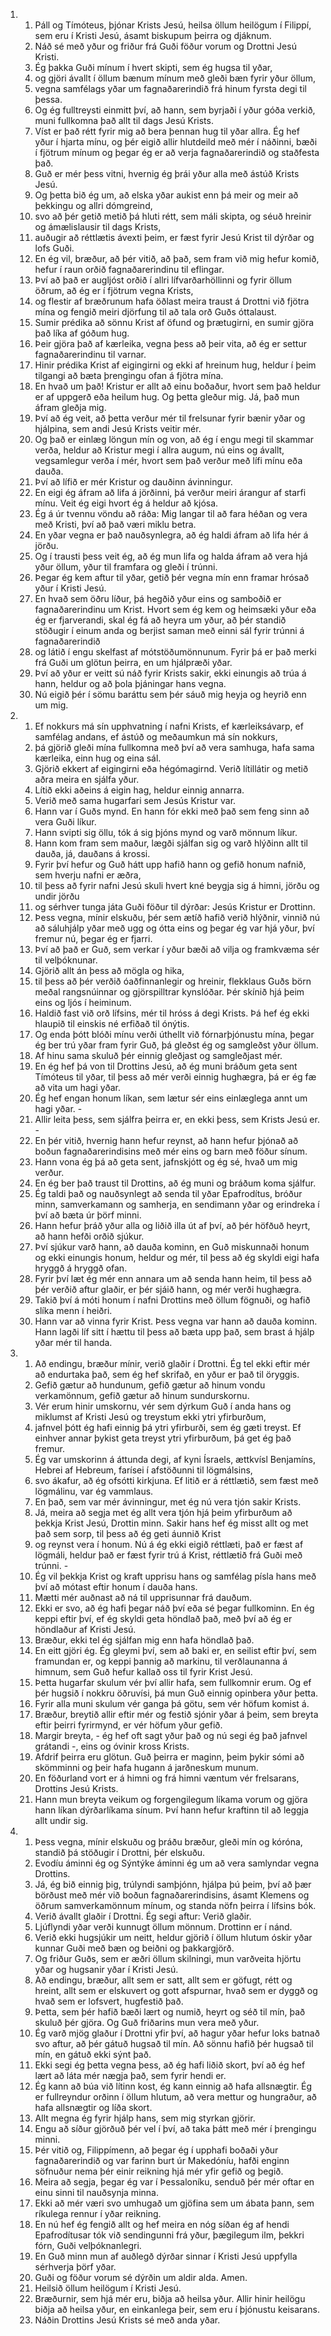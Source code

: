 <ol>
  <li>
    <ol>
      <li>Páll og Tímóteus, þjónar Krists Jesú, heilsa öllum heilögum í Filippí, sem eru í Kristi Jesú, ásamt biskupum þeirra og djáknum.</li>
      <li>Náð sé með yður og friður frá Guði föður vorum og Drottni Jesú Kristi.</li>
      <li>Ég þakka Guði mínum í hvert skipti, sem ég hugsa til yðar,</li>
      <li>og gjöri ávallt í öllum bænum mínum með gleði bæn fyrir yður öllum,</li>
      <li>vegna samfélags yðar um fagnaðarerindið frá hinum fyrsta degi til þessa.</li>
      <li>Og ég fulltreysti einmitt því, að hann, sem byrjaði í yður góða verkið, muni fullkomna það allt til dags Jesú Krists.</li>
      <li>Víst er það rétt fyrir mig að bera þennan hug til yðar allra. Ég hef yður í hjarta mínu, og þér eigið allir hlutdeild með mér í náðinni, bæði í fjötrum mínum og þegar ég er að verja fagnaðarerindið og staðfesta það.</li>
      <li>Guð er mér þess vitni, hvernig ég þrái yður alla með ástúð Krists Jesú.</li>
      <li>Og þetta bið ég um, að elska yðar aukist enn þá meir og meir að þekkingu og allri dómgreind,</li>
      <li>svo að þér getið metið þá hluti rétt, sem máli skipta, og séuð hreinir og ámælislausir til dags Krists,</li>
      <li>auðugir að réttlætis ávexti þeim, er fæst fyrir Jesú Krist til dýrðar og lofs Guði.</li>
      <li>En ég vil, bræður, að þér vitið, að það, sem fram við mig hefur komið, hefur í raun orðið fagnaðarerindinu til eflingar.</li>
      <li>Því að það er augljóst orðið í allri lífvarðarhöllinni og fyrir öllum öðrum, að ég er í fjötrum vegna Krists,</li>
      <li>og flestir af bræðrunum hafa öðlast meira traust á Drottni við fjötra mína og fengið meiri djörfung til að tala orð Guðs óttalaust.</li>
      <li>Sumir prédika að sönnu Krist af öfund og þrætugirni, en sumir gjöra það líka af góðum hug.</li>
      <li>Þeir gjöra það af kærleika, vegna þess að þeir vita, að ég er settur fagnaðarerindinu til varnar.</li>
      <li>Hinir prédika Krist af eigingirni og ekki af hreinum hug, heldur í þeim tilgangi að bæta þrengingu ofan á fjötra mína.</li>
      <li>En hvað um það! Kristur er allt að einu boðaður, hvort sem það heldur er af uppgerð eða heilum hug. Og þetta gleður mig. Já, það mun áfram gleðja mig.</li>
      <li>Því að ég veit, að þetta verður mér til frelsunar fyrir bænir yðar og hjálpina, sem andi Jesú Krists veitir mér.</li>
      <li>Og það er einlæg löngun mín og von, að ég í engu megi til skammar verða, heldur að Kristur megi í allra augum, nú eins og ávallt, vegsamlegur verða í mér, hvort sem það verður með lífi mínu eða dauða.</li>
      <li>Því að lífið er mér Kristur og dauðinn ávinningur.</li>
      <li>En eigi ég áfram að lifa á jörðinni, þá verður meiri árangur af starfi mínu. Veit ég eigi hvort ég á heldur að kjósa.</li>
      <li>Ég á úr tvennu vöndu að ráða: Mig langar til að fara héðan og vera með Kristi, því að það væri miklu betra.</li>
      <li>En yðar vegna er það nauðsynlegra, að ég haldi áfram að lifa hér á jörðu.</li>
      <li>Og í trausti þess veit ég, að ég mun lifa og halda áfram að vera hjá yður öllum, yður til framfara og gleði í trúnni.</li>
      <li>Þegar ég kem aftur til yðar, getið þér vegna mín enn framar hrósað yður í Kristi Jesú.</li>
      <li>En hvað sem öðru líður, þá hegðið yður eins og samboðið er fagnaðarerindinu um Krist. Hvort sem ég kem og heimsæki yður eða ég er fjarverandi, skal ég fá að heyra um yður, að þér standið stöðugir í einum anda og berjist saman með einni sál fyrir trúnni á fagnaðarerindið</li>
      <li>og látið í engu skelfast af mótstöðumönnunum. Fyrir þá er það merki frá Guði um glötun þeirra, en um hjálpræði yðar.</li>
      <li>Því að yður er veitt sú náð fyrir Krists sakir, ekki einungis að trúa á hann, heldur og að þola þjáningar hans vegna.</li>
      <li>Nú eigið þér í sömu baráttu sem þér sáuð mig heyja og heyrið enn um mig.</li>
    </ol>
  </li>
  <li>
    <ol>
      <li>Ef nokkurs má sín upphvatning í nafni Krists, ef kærleiksávarp, ef samfélag andans, ef ástúð og meðaumkun má sín nokkurs,</li>
      <li>þá gjörið gleði mína fullkomna með því að vera samhuga, hafa sama kærleika, einn hug og eina sál.</li>
      <li>Gjörið ekkert af eigingirni eða hégómagirnd. Verið lítillátir og metið aðra meira en sjálfa yður.</li>
      <li>Lítið ekki aðeins á eigin hag, heldur einnig annarra.</li>
      <li>Verið með sama hugarfari sem Jesús Kristur var.</li>
      <li>Hann var í Guðs mynd. En hann fór ekki með það sem feng sinn að vera Guði líkur.</li>
      <li>Hann svipti sig öllu, tók á sig þjóns mynd og varð mönnum líkur.</li>
      <li>Hann kom fram sem maður, lægði sjálfan sig og varð hlýðinn allt til dauða, já, dauðans á krossi.</li>
      <li>Fyrir því hefur og Guð hátt upp hafið hann og gefið honum nafnið, sem hverju nafni er æðra,</li>
      <li>til þess að fyrir nafni Jesú skuli hvert kné beygja sig á himni, jörðu og undir jörðu</li>
      <li>og sérhver tunga játa Guði föður til dýrðar: Jesús Kristur er Drottinn.</li>
      <li>Þess vegna, mínir elskuðu, þér sem ætíð hafið verið hlýðnir, vinnið nú að sáluhjálp yðar með ugg og ótta eins og þegar ég var hjá yður, því fremur nú, þegar ég er fjarri.</li>
      <li>Því að það er Guð, sem verkar í yður bæði að vilja og framkvæma sér til velþóknunar.</li>
      <li>Gjörið allt án þess að mögla og hika,</li>
      <li>til þess að þér verðið óaðfinnanlegir og hreinir, flekklaus Guðs börn meðal rangsnúinnar og gjörspilltrar kynslóðar. Þér skínið hjá þeim eins og ljós í heiminum.</li>
      <li>Haldið fast við orð lífsins, mér til hróss á degi Krists. Þá hef ég ekki hlaupið til einskis né erfiðað til ónýtis.</li>
      <li>Og enda þótt blóði mínu verði úthellt við fórnarþjónustu mína, þegar ég ber trú yðar fram fyrir Guð, þá gleðst ég og samgleðst yður öllum.</li>
      <li>Af hinu sama skuluð þér einnig gleðjast og samgleðjast mér.</li>
      <li>En ég hef þá von til Drottins Jesú, að ég muni bráðum geta sent Tímóteus til yðar, til þess að mér verði einnig hughægra, þá er ég fæ að vita um hagi yðar.</li>
      <li>Ég hef engan honum líkan, sem lætur sér eins einlæglega annt um hagi yðar. -</li>
      <li>Allir leita þess, sem sjálfra þeirra er, en ekki þess, sem Krists Jesú er. -</li>
      <li>En þér vitið, hvernig hann hefur reynst, að hann hefur þjónað að boðun fagnaðarerindisins með mér eins og barn með föður sínum.</li>
      <li>Hann vona ég þá að geta sent, jafnskjótt og ég sé, hvað um mig verður.</li>
      <li>En ég ber það traust til Drottins, að ég muni og bráðum koma sjálfur.</li>
      <li>Ég taldi það og nauðsynlegt að senda til yðar Epafrodítus, bróður minn, samverkamann og samherja, en sendimann yðar og erindreka í því að bæta úr þörf minni.</li>
      <li>Hann hefur þráð yður alla og liðið illa út af því, að þér höfðuð heyrt, að hann hefði orðið sjúkur.</li>
      <li>Því sjúkur varð hann, að dauða kominn, en Guð miskunnaði honum og ekki einungis honum, heldur og mér, til þess að ég skyldi eigi hafa hryggð á hryggð ofan.</li>
      <li>Fyrir því læt ég mér enn annara um að senda hann heim, til þess að þér verðið aftur glaðir, er þér sjáið hann, og mér verði hughægra.</li>
      <li>Takið því á móti honum í nafni Drottins með öllum fögnuði, og hafið slíka menn í heiðri.</li>
      <li>Hann var að vinna fyrir Krist. Þess vegna var hann að dauða kominn. Hann lagði líf sitt í hættu til þess að bæta upp það, sem brast á hjálp yðar mér til handa.</li>
    </ol>
  </li>
  <li>
    <ol>
      <li>Að endingu, bræður mínir, verið glaðir í Drottni. Ég tel ekki eftir mér að endurtaka það, sem ég hef skrifað, en yður er það til öryggis.</li>
      <li>Gefið gætur að hundunum, gefið gætur að hinum vondu verkamönnum, gefið gætur að hinum sundurskornu.</li>
      <li>Vér erum hinir umskornu, vér sem dýrkum Guð í anda hans og miklumst af Kristi Jesú og treystum ekki ytri yfirburðum,</li>
      <li>jafnvel þótt ég hafi einnig þá ytri yfirburði, sem ég gæti treyst. Ef einhver annar þykist geta treyst ytri yfirburðum, þá get ég það fremur.</li>
      <li>Ég var umskorinn á áttunda degi, af kyni Ísraels, ættkvísl Benjamíns, Hebrei af Hebreum, farísei í afstöðunni til lögmálsins,</li>
      <li>svo ákafur, að ég ofsótti kirkjuna. Ef litið er á réttlætið, sem fæst með lögmálinu, var ég vammlaus.</li>
      <li>En það, sem var mér ávinningur, met ég nú vera tjón sakir Krists.</li>
      <li>Já, meira að segja met ég allt vera tjón hjá þeim yfirburðum að þekkja Krist Jesú, Drottin minn. Sakir hans hef ég misst allt og met það sem sorp, til þess að ég geti áunnið Krist</li>
      <li>og reynst vera í honum. Nú á ég ekki eigið réttlæti, það er fæst af lögmáli, heldur það er fæst fyrir trú á Krist, réttlætið frá Guði með trúnni. -</li>
      <li>Ég vil þekkja Krist og kraft upprisu hans og samfélag písla hans með því að mótast eftir honum í dauða hans.</li>
      <li>Mætti mér auðnast að ná til upprisunnar frá dauðum.</li>
      <li>Ekki er svo, að ég hafi þegar náð því eða sé þegar fullkominn. En ég keppi eftir því, ef ég skyldi geta höndlað það, með því að ég er höndlaður af Kristi Jesú.</li>
      <li>Bræður, ekki tel ég sjálfan mig enn hafa höndlað það.</li>
      <li>En eitt gjöri ég. Ég gleymi því, sem að baki er, en seilist eftir því, sem framundan er, og keppi þannig að markinu, til verðlaunanna á himnum, sem Guð hefur kallað oss til fyrir Krist Jesú.</li>
      <li>Þetta hugarfar skulum vér því allir hafa, sem fullkomnir erum. Og ef þér hugsið í nokkru öðruvísi, þá mun Guð einnig opinbera yður þetta.</li>
      <li>Fyrir alla muni skulum vér ganga þá götu, sem vér höfum komist á.</li>
      <li>Bræður, breytið allir eftir mér og festið sjónir yðar á þeim, sem breyta eftir þeirri fyrirmynd, er vér höfum yður gefið.</li>
      <li>Margir breyta, - ég hef oft sagt yður það og nú segi ég það jafnvel grátandi -, eins og óvinir kross Krists.</li>
      <li>Afdrif þeirra eru glötun. Guð þeirra er maginn, þeim þykir sómi að skömminni og þeir hafa hugann á jarðneskum munum.</li>
      <li>En föðurland vort er á himni og frá himni væntum vér frelsarans, Drottins Jesú Krists.</li>
      <li>Hann mun breyta veikum og forgengilegum líkama vorum og gjöra hann líkan dýrðarlíkama sínum. Því hann hefur kraftinn til að leggja allt undir sig.</li>
    </ol>
  </li>
  <li>
    <ol>
      <li>Þess vegna, mínir elskuðu og þráðu bræður, gleði mín og kóróna, standið þá stöðugir í Drottni, þér elskuðu.</li>
      <li>Evodíu áminni ég og Sýntýke áminni ég um að vera samlyndar vegna Drottins.</li>
      <li>Já, ég bið einnig þig, trúlyndi samþjónn, hjálpa þú þeim, því að þær börðust með mér við boðun fagnaðarerindisins, ásamt Klemens og öðrum samverkamönnum mínum, og standa nöfn þeirra í lífsins bók.</li>
      <li>Verið ávallt glaðir í Drottni. Ég segi aftur: Verið glaðir.</li>
      <li>Ljúflyndi yðar verði kunnugt öllum mönnum. Drottinn er í nánd.</li>
      <li>Verið ekki hugsjúkir um neitt, heldur gjörið í öllum hlutum óskir yðar kunnar Guði með bæn og beiðni og þakkargjörð.</li>
      <li>Og friður Guðs, sem er æðri öllum skilningi, mun varðveita hjörtu yðar og hugsanir yðar í Kristi Jesú.</li>
      <li>Að endingu, bræður, allt sem er satt, allt sem er göfugt, rétt og hreint, allt sem er elskuvert og gott afspurnar, hvað sem er dyggð og hvað sem er lofsvert, hugfestið það.</li>
      <li>Þetta, sem þér hafið bæði lært og numið, heyrt og séð til mín, það skuluð þér gjöra. Og Guð friðarins mun vera með yður.</li>
      <li>Ég varð mjög glaður í Drottni yfir því, að hagur yðar hefur loks batnað svo aftur, að þér gátuð hugsað til mín. Að sönnu hafið þér hugsað til mín, en gátuð ekki sýnt það.</li>
      <li>Ekki segi ég þetta vegna þess, að ég hafi liðið skort, því að ég hef lært að láta mér nægja það, sem fyrir hendi er.</li>
      <li>Ég kann að búa við lítinn kost, ég kann einnig að hafa allsnægtir. Ég er fullreyndur orðinn í öllum hlutum, að vera mettur og hungraður, að hafa allsnægtir og líða skort.</li>
      <li>Allt megna ég fyrir hjálp hans, sem mig styrkan gjörir.</li>
      <li>Engu að síður gjörðuð þér vel í því, að taka þátt með mér í þrengingu minni.</li>
      <li>Þér vitið og, Filippímenn, að þegar ég í upphafi boðaði yður fagnaðarerindið og var farinn burt úr Makedóníu, hafði enginn söfnuður nema þér einir reikning hjá mér yfir gefið og þegið.</li>
      <li>Meira að segja, þegar ég var í Þessaloníku, senduð þér mér oftar en einu sinni til nauðsynja minna.</li>
      <li>Ekki að mér væri svo umhugað um gjöfina sem um ábata þann, sem ríkulega rennur í yðar reikning.</li>
      <li>En nú hef ég fengið allt og hef meira en nóg síðan ég af hendi Epafrodítusar tók við sendingunni frá yður, þægilegum ilm, þekkri fórn, Guði velþóknanlegri.</li>
      <li>En Guð minn mun af auðlegð dýrðar sinnar í Kristi Jesú uppfylla sérhverja þörf yðar.</li>
      <li>Guði og föður vorum sé dýrðin um aldir alda. Amen.</li>
      <li>Heilsið öllum heilögum í Kristi Jesú.</li>
      <li>Bræðurnir, sem hjá mér eru, biðja að heilsa yður. Allir hinir heilögu biðja að heilsa yður, en einkanlega þeir, sem eru í þjónustu keisarans.</li>
      <li>Náðin Drottins Jesú Krists sé með anda yðar.</li>
    </ol>
  </li>
</ol>